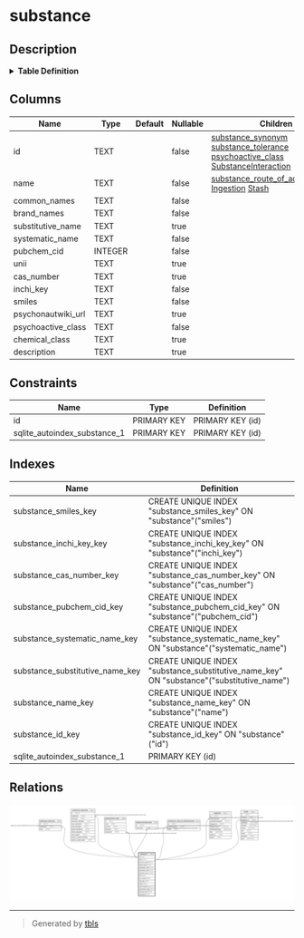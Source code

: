 # substance

## Description

<details>
<summary><strong>Table Definition</strong></summary>

```sql
CREATE TABLE "substance" (
    "id" TEXT NOT NULL PRIMARY KEY,
    "name" TEXT NOT NULL,
    "common_names" TEXT NOT NULL,
    "brand_names" TEXT NOT NULL,
    "substitutive_name" TEXT,
    "systematic_name" TEXT NOT NULL,
    "pubchem_cid" INTEGER NOT NULL,
    "unii" TEXT,
    "cas_number" TEXT,
    "inchi_key" TEXT NOT NULL,
    "smiles" TEXT NOT NULL,
    "psychonautwiki_url" TEXT,
    "psychoactive_class" TEXT NOT NULL,
    "chemical_class" TEXT,
    "description" TEXT
)
```

</details>

## Columns

| Name | Type | Default | Nullable | Children | Parents | Comment |
| ---- | ---- | ------- | -------- | -------- | ------- | ------- |
| id | TEXT |  | false | [substance_synonym](substance_synonym.md) [substance_tolerance](substance_tolerance.md) [psychoactive_class](psychoactive_class.md) [SubstanceInteraction](SubstanceInteraction.md) |  |  |
| name | TEXT |  | false | [substance_route_of_administration](substance_route_of_administration.md) [Ingestion](Ingestion.md) [Stash](Stash.md) |  |  |
| common_names | TEXT |  | false |  |  |  |
| brand_names | TEXT |  | false |  |  |  |
| substitutive_name | TEXT |  | true |  |  |  |
| systematic_name | TEXT |  | false |  |  |  |
| pubchem_cid | INTEGER |  | false |  |  |  |
| unii | TEXT |  | true |  |  |  |
| cas_number | TEXT |  | true |  |  |  |
| inchi_key | TEXT |  | false |  |  |  |
| smiles | TEXT |  | false |  |  |  |
| psychonautwiki_url | TEXT |  | true |  |  |  |
| psychoactive_class | TEXT |  | false |  |  |  |
| chemical_class | TEXT |  | true |  |  |  |
| description | TEXT |  | true |  |  |  |

## Constraints

| Name | Type | Definition |
| ---- | ---- | ---------- |
| id | PRIMARY KEY | PRIMARY KEY (id) |
| sqlite_autoindex_substance_1 | PRIMARY KEY | PRIMARY KEY (id) |

## Indexes

| Name | Definition |
| ---- | ---------- |
| substance_smiles_key | CREATE UNIQUE INDEX "substance_smiles_key" ON "substance"("smiles") |
| substance_inchi_key_key | CREATE UNIQUE INDEX "substance_inchi_key_key" ON "substance"("inchi_key") |
| substance_cas_number_key | CREATE UNIQUE INDEX "substance_cas_number_key" ON "substance"("cas_number") |
| substance_pubchem_cid_key | CREATE UNIQUE INDEX "substance_pubchem_cid_key" ON "substance"("pubchem_cid") |
| substance_systematic_name_key | CREATE UNIQUE INDEX "substance_systematic_name_key" ON "substance"("systematic_name") |
| substance_substitutive_name_key | CREATE UNIQUE INDEX "substance_substitutive_name_key" ON "substance"("substitutive_name") |
| substance_name_key | CREATE UNIQUE INDEX "substance_name_key" ON "substance"("name") |
| substance_id_key | CREATE UNIQUE INDEX "substance_id_key" ON "substance"("id") |
| sqlite_autoindex_substance_1 | PRIMARY KEY (id) |

## Relations

![er](substance.svg)

---

> Generated by [tbls](https://github.com/k1LoW/tbls)
